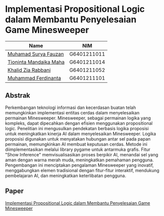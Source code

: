 # Implementasi Propositional Logic dalam Membantu Penyelesaian Game Minesweeper
|Name|NIM|
|--|--|
|[Muhamad Surya Fauzan](https://github.com/Sxugi)|G6401211011|
|[Tioninta Mandaika Maha](https://github.com/just4funyay)|G6401211014|
|[Khalid Zia Rabbani](https://github.com/khalidziarabbani)|G6401211052 |
|[Muhammad Ferdinanta](https://github.com/Mdferdinanta)|G6401211101|

## Abstrak
Perkembangan teknologi informasi dan kecerdasan buatan telah memungkinkan implementasi entitas cerdas dalam menyelesaikan permainan Minesweeper. Minesweeper, sebagai permainan logika yang kompleks, dapat dipecahkan dengan efisien menggunakan propositional logic. Penelitian ini mengusulkan pendekatan berbasis logika proposisi untuk meningkatkan kinerja AI dalam menyelesaikan Minesweeper. Logika proposisi digunakan untuk menyatakan hubungan antar sel pada papan permainan, memungkinkan AI membuat keputusan cerdas. Metode ini diimplementasikan melalui library pygame untuk antarmuka grafis. Fitur "Show Inference" memvisualisasikan proses berpikir AI, menandai sel yang aman dengan warna merah muda, meningkatkan pemahaman pengguna. Pengembangan ini menciptakan pengalaman Minesweeper yang inovatif, menggabungkan elemen tradisional dengan fitur-fitur interaktif, mendukung pembelajaran AI, dan meningkatkan keterlibatan pengguna.

## Paper
[Implementasi Propositional Logic dalam Membantu Penyelesaian Game Minesweeper](https://raw.githubusercontent.com/khalidziarabbani/projek-AI-Kel8/main/PAPER.pdf)
